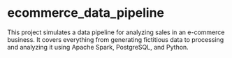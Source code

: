 # ecommerce_data_pipeline
This project simulates a data pipeline for analyzing sales in an e-commerce business. It covers everything from generating fictitious data to processing and analyzing it using Apache Spark, PostgreSQL, and Python.
